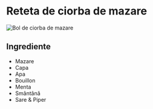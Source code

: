 # Reteta de ciorba de mazare

![Bol de ciorba de mazare](/images/IMG_1078_LOWRES.jpg)

## Ingrediente

* Mazare
* Capa
* Apa
* Bouillon
* Menta
* Smântână
* Sare & Piper
